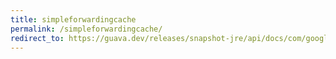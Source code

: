 ```yaml
---
title: simpleforwardingcache
permalink: /simpleforwardingcache/
redirect_to: https://guava.dev/releases/snapshot-jre/api/docs/com/google/common/cache/ForwardingCache.SimpleForwardingCache.html
---
```

